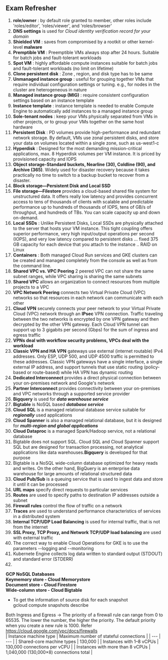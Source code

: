 
## Exam Refresher

1. **role/owner** : by default role granted to member, other roles include 'roles/editor', 'roles/viewer', and 'roles/browser'    
2. **DNS settings** is used for *Cloud identity verification record for your domain*   
3. **Shielded VM** : saves from compromised by a rootkit or other kernel-level **malware**  
4. **Premptible VM** : Preemptible VMs always stop after 24 hours. Suitable for batch jobs and fault-tolerant workloads  
5. **Spot VM** : highly affordable compute instances suitable for batch jobs and fault-tolerant workloads (no limit on lifetime)  
6. **Clone persistent disk** : Zone , region, and disk type has to be same  
7. **Unmanaged instance group** : useful for grouping together VMs that require individual configuration settings or tuning. e.g., for nodes in the cluster are heterogeneous in nature  
8. **Managed instance group (MIG)** : require consistent configuration settings based on an instance template  
9. **Instance template** : instance template is needed to enable Compute Engine to automatically add instances to a managed instance group  
10. **Sole-tenant nodes** : keep your VMs physically separated from VMs in other projects, or to group your VMs together on the same host hardware  
11. **Persistent Disk** : PD volumes provide high-performance and redundant network storage. By default, VMs use zonal persistent disks, and store your data on volumes located within a single zone, such as us-west1-c  
12. **Hyperdisk** : Designed for the most demanding mission-critical applications, max. 8 Hyperdisk volumes per VM instance. It  is priced by provisioned capacity and IOPS  
13. **Object storage-Standard buckets, Nearline (30), Coldline (90), and Archive (365)**. Widely used for disaster recovery because it takes practically no time to switch to a backup bucket to recover from a disaster.   
14. **Block storage—Persistent Disk and Local SSD**  
15. **File storage—Filestore** provides a cloud-based shared file system for unstructured data. It offers really low latency and provides concurrent access to tens of thousands of clients with scalable and predictable performance up to hundreds of thousands of IOPS, tens of GB/s of throughput, and hundreds of TBs. You can scale capacity up and down on-demand.   
16. **Local SSDs** : Unlike Persistent Disks, Local SSDs are physically attached to the server that hosts your VM instance. This tight coupling offers superior performance, very high input/output operations per second (IOPS), and very low latency compared to persistent disks ... fixed 375 GB capacity for each device that you attach to the instance .. RAID on Linux  
17. **Containers** : Both managed Cloud Run services and GKE clusters can be created and managed completely from the console as well as from the command line.   
18. **Shared VPC vs. VPC Peering** 2 peered VPC can not share the same subnet ranges, while VPC sharing is sharing the same subnets  
19. **Shared VPC** allows an organization to connect resources from multiple projects to a VPC  
20. **VPC Network Peering** connects two Virtual Private Cloud (VPC) networks so that resources in each network can communicate with each other  
21. **Cloud VPN** securely connects your peer network to your Virtual Private Cloud (VPC) network through an **IPsec** VPN connection.  Traffic traveling between the two networks is encrypted by one VPN gateway and then decrypted by the other VPN gateway. Each Cloud VPN tunnel can support up to 3 gigabits per second (Gbps) for the sum of ingress and egress traffic  
22. **VPNs deal with workflow security problems, VPCs deal with the workload**  
23. **Classic VPN and HA VPN** gateways use external (internet routable) IPv4 addresses. Only ESP, UDP 500, and UDP 4500 traffic is permitted to these addresses. Classic VPN gateways have a single interface, a single external IP address, and support tunnels that use static routing (policy-based or route-based) while HA VPN has dynamic routing  
24. **Dedicated Interconnect** provides a direct physical connection between your on-premises network and Google's network  
25. **Partner Interconnect** provides connectivity between your on-premises and VPC networks through a supported service provider  
26. **Bigquery** is used for ***data warehouse service***  
27. **Bigtable** is NoSQL based ***database service***  
28. **Cloud SQL** is a managed relational database service suitable for ***regionally*** used applications
29. **Cloud Spanner** is also a managed relational database, but it is designed for ***multi-region and global applications***  
30. **Cloud Dataproc** is a managed Spark/Hadoop service, not a relational database  
31. Bigtable does not support SQL. Cloud SQL and Cloud Spanner support SQL but are designed for transaction processing, not analytical applications like data warehouses.**Bigquery** is developed for that purpose
32. Bigtable is a NoSQL wide-column database optimized for heavy reads and writes. On the other hand, BigQuery is an enterprise data warehouse for large amounts of relational structured data 
33. **Cloud Pub/Sub** is a queuing service that is used to ingest data and store it until it can be processed  
34. **URL maps** specify direct requests to particular services  
35. **Routes** are used to specify paths to destination IP addresses outside a subnet  
36. **Firewall rules** control the flow of traffic on a network  
37. **Traces** are used to understand performance characteristics of services in a distributed system  
38. **Internal TCP/UDP Load Balancing** is used for internal traffic, that is not from the internet  
39. **SSL Proxy, TCP Proxy, and Network TCP/UDP load balancing** are used with external traffic  
40. The correct way to enable Cloud Operations for GKE is to use the parameters --logging and --monitoring  
41. Kubernete Engine collects log data written to standard output (STDOUT) and standard error (STDERR)  
42. 

**GCP NoSQL Databases  
Keymemory store - Cloud Memorystore  
Document store - Cloud Firestore  
Wide-column store - Cloud Bigtable**

- To get the information of source disk for each snapshot  
gcloud compute snapshots describe   

Both Ingress and Egress -> The priority of a firewall rule can range from 0 to 65535. The lower the number, the higher the priority. The default priority when you create a new rule is 1000.
Refer https://cloud.google.com/vpc/docs/firewalls 
<br/>
| Instance machine type | Maximum number of stateful connections |
| --- | --- |
| Shared-core machine types | 130,000 |
| Instances with 1–8 vCPUs | 130,000 connections per vCPU |
| Instances with more than 8 vCPUs | 1,040,000 (130,000×8) connections total |
<br/>


